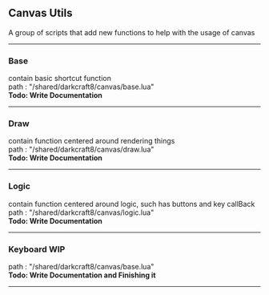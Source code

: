 ## Canvas Utils

A group of scripts that add new functions to help with the usage of canvas

---

### Base
contain basic shortcut function</br>
path : "/shared/darkcraft8/canvas/base.lua"</br>
**Todo: Write Documentation**

---

### Draw
contain function centered around rendering things</br>
path : "/shared/darkcraft8/canvas/draw.lua"</br>
**Todo: Write Documentation**

---

### Logic
contain function centered around logic, such has buttons and key callBack</br>
path : "/shared/darkcraft8/canvas/logic.lua"</br>
**Todo: Write Documentation**

---


### Keyboard **WIP**
path : "/shared/darkcraft8/canvas/base.lua"</br>
**Todo: Write Documentation and Finishing it**

---
